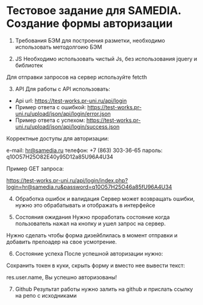 # Тестовое задание для SAMEDIA. Создание формы авторизации

1. Требования БЭМ
для построения разметки, необходимо использовать методолгоию БЭМ

2. JS
Необходимо использовать чистый Js, без использования jquery и библиотек

Для отправки запросов на сервер используйте fetcth

3. API
   Для работы с API использовать:
* Api url:   https://test-works.pr-uni.ru/api/login
* Пример ответа с ошибкой: https://test-works.pr-uni.ru/upload/json/api/login/error.json
* Пример ответа с успехом: https://test-works.pr-uni.ru/upload/json/api/login/success.json

Корректные доступы для авторизации:

e-mail: hr@samedia.ru
телефон: +7 (863) 303-36-65
пароль: q10O57H25O82E40y95D12a85U96A4U34

Пример GET запроса:

https://test-works.pr-uni.ru/api/login/index.php?login=hr@samedia.ru&password=q10O57H25O46a85fU96A4U34

4. Обработка ошибок и валидация
Сервер может возвращать ошибки, нужно это обрабатывать и отображать в интерфейсе

5. Состояния ожидания
Нужно проработать состояние когда пользователь нажал на кнопку и ушел запрос на сервер.

Нужно сделать чтобы форма дизейблилась в момент отправки и добавить прелоадер на свое усмотрение.

6. Состояние успеха
После успешной авторизации нужно:

Сохранить токен в куки, скрыть форму и вместо нее вывести текст:

res.user.name, Вы успешно авторизованы!

7. Github
Результат работы нужно залить на github и прислать ссылку на репо с исходниками